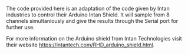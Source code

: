 The code provided here is an adaptation of the code given by Intan industries to control their Arduino Intan Shield. It will sample from 8 channels simultaniously and give the results through the Serial port for further use. 

For more information on the Arduino shield from Intan Technologies visit their website https://intantech.com/RHD_arduino_shield.html. 
